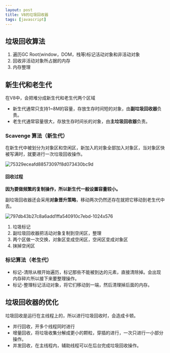 ```yaml
---
layout: post
title: V8的垃圾回收器
tags: [javascript]
---
```


## 垃圾回收算法

1. 遍历GC Root(window，DOM，栈等)标记活动对象和非活动对象
2. 回收非活动对象所占据的内存
3. 内存整理

## 新生代和老生代

在V8中，会把堆分成新生代和老生代两个区域
- 新生代通常只支持1~8M的容量，存放生存时间短的对象，由**副垃圾回收器**负责。
- 老生代通常容量很大，存放生存时间长的对象，由**主垃圾回收器**负责。

### Scavenge 算法（新生代）

在新生代中被划分为对象区和空闲区，新加入的对象全部加入对象区，当对象区快被写满时，就要进行一次垃圾回收操作。

![75329eceafd88573097f8d073430bc9d](https://cdn.jsdelivr.net/gh/yunshen-1995/pic-bed@main/img/233526686-e6ff7885-80c1-4fa5-86bf-b3367affc303.jpg)

#### 回收过程

**因为要做频繁的复制操作，所以新生代一般设置容量较小。**

副垃圾回收器还会采用**对象晋升策略**，移动两次仍然还存在就把它移动到老生代中去。

![797db43b27c8a6add1ffa540910c7ebd-1024x576](https://cdn.jsdelivr.net/gh/yunshen-1995/pic-bed@main/img/233526851-25448ec7-81e2-46c6-af5e-d59afaeed3aa.jpg)

1. 垃圾标记
2. 副垃圾回收器把活动对象复制到空闲区，整理
3. 两个区做一次交换，对象区变成空闲区，空闲区变成对象区
4. 抹掉空闲区

### 标记算法（老生代）

- 标记-清除从根开始遍历，标记那些不能被到达的元素，直接清除掉。会出现内存碎片所以接下来要整理操作。
- 标记-整理标记活动对象，将它们移动到一端，然后清理掉后面的内存。

## 垃圾回收器的优化

垃圾回收是运行在主线程上的，所以进行垃圾回收时，会造成卡顿。

- 并行回收，开多个线程同时进行
- 增量回收，将垃圾收集分解成更小的颗粒，穿插的进行，一次只进行一小部分操作。
- 并发回收，在主线程内，辅助线程可以在后台完成垃圾回收操作。
